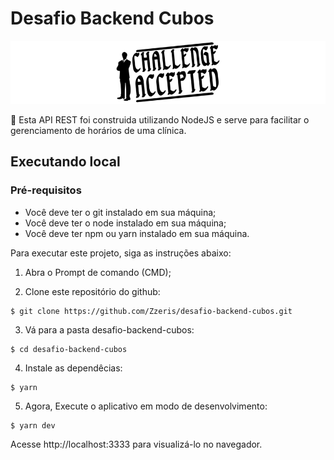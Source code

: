 # Desafio Backend Cubos

![Screenshot 1](screenshot.png)

:hospital: Esta API REST foi construida utilizando NodeJS e serve para facilitar o gerenciamento de horários de uma clínica.

## Executando local

### Pré-requisitos

* Você deve ter o git instalado em sua máquina;
* Você deve ter o node instalado em sua máquina;
* Você deve ter npm ou yarn instalado em sua máquina.

Para executar este projeto, siga as instruções abaixo:

1. Abra o Prompt de comando (CMD);

2. Clone este repositório do github:

```
$ git clone https://github.com/Zzeris/desafio-backend-cubos.git
```

3. Vá para a pasta desafio-backend-cubos:

```
$ cd desafio-backend-cubos
```

4. Instale as dependêcias:

```
$ yarn
```

5. Agora, Execute o aplicativo em modo de desenvolvimento:

```
$ yarn dev
```

Acesse http://localhost:3333 para visualizá-lo no navegador.
